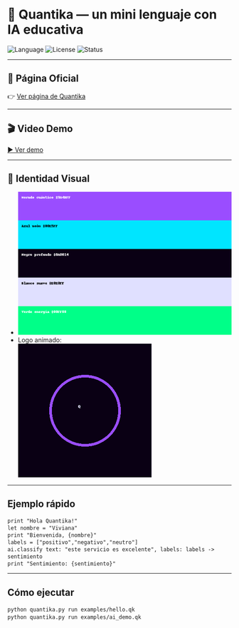 # 🌌 Quantika — un mini lenguaje con IA educativa

![Language](https://img.shields.io/badge/language-Quantika-9A4DFF?style=for-the-badge&logo=github)
![License](https://img.shields.io/badge/license-MIT-green?style=for-the-badge)
![Status](https://img.shields.io/badge/status-experimental-orange?style=for-the-badge)

---

## 🚀 Página Oficial
👉 [Ver página de Quantika](https://robi2025.github.io/Quantika/)

---

## 🎬 Video Demo
[▶️ Ver demo](assets/quantika-demo.mp4)

---

## 🎨 Identidad Visual
- ![Paleta](assets/palette.png)
- Logo animado:  
  ![Logo Quantika](assets/quantika-logo.gif)

---

## Ejemplo rápido
```qk
print "Hola Quantika!"
let nombre = "Viviana"
print "Bienvenida, {nombre}"
labels = ["positivo","negativo","neutro"]
ai.classify text: "este servicio es excelente", labels: labels -> sentimiento
print "Sentimiento: {sentimiento}"
```

---

## Cómo ejecutar
```bash
python quantika.py run examples/hello.qk
python quantika.py run examples/ai_demo.qk
```
